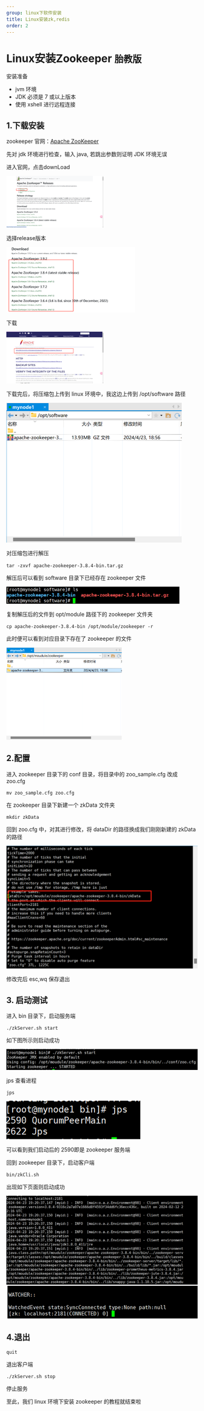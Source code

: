 ```yaml
---
group: linux下软件安装
title: Linux安装zk,redis
order: 2
---
```


# Linux安装**Zookeeper** `胎教版`

安装准备

- jvm 环境
- JDK 必须是 7 或以上版本
- 使用 xshell 进行远程连接

## 1.下载安装

zookeeper 官网：[Apache ZooKeeper](https://zookeeper.apache.org/)

先对 jdk 环境进行检查，输入 java, 若跳出参数则证明 JDK 环境无误

进入官网，点击downLoad 

<img src="../../public/images/image-20240423185345402.png" alt="image-20240423185345402" style="zoom: 25%;" />

选择release版本

<img src="../../public/images/image-20240423185428427.png" alt="image-20240423185428427" style="zoom:33%;" />

下载

<img src="../../public/images/image-20240423185507099.png" alt="image-20240423185507099" style="zoom: 25%;" />

 下载完后，将压缩包上传到 linux 环境中，我这边上传到 /opt/software 路径

<img src="../../public/images/image-20240423190303918.png" alt="image-20240423190303918" style="zoom: 50%;" />

 对压缩包进行解压

`tar -zxvf apache-zookeeper-3.8.4-bin.tar.gz`

解压后可以看到 software 目录下已经存在 zookeeper 文件

<img src="../../public/images/image-20240423190558887.png" alt="image-20240423190558887" style="zoom:50%;" />

复制解压后的文件到 opt/module 路径下的 zookeeper 文件夹

```shell
cp apache-zookeeper-3.8.4-bin /opt/module/zookeeper -r
```

此时便可以看到对应目录下存在了 zookeeper 的文件

<img src="../../public/images/image-20240423190920108.png" alt="image-20240423190920108" style="zoom:33%;" />

## 2.配置

进入 zookeeper 目录下的 conf 目录，将目录中的 zoo_sample.cfg 改成 zoo.cfg

```shell
mv zoo_sample.cfg zoo.cfg
```

 在 zookeeper 目录下新建一个 zkData 文件夹

```shell
mkdir zkData
```

回到 zoo.cfg 中，对其进行修改，将 dataDir 的路径换成我们刚刚新建的 zkData 的路径

<img src="../../public/images/image-20240423191711658.png" alt="image-20240423191711658" style="zoom: 50%;" />

修改完后 esc,wq 保存退出 



## **3. 启动测试** 

进入 bin 目录下，启动服务端

```shell
./zkServer.sh start
```

如下图所示则启动成功 

<img src="../../public/images/image-20240423191919342.png" alt="image-20240423191919342" style="zoom:50%;" />

 jps 查看进程

```undefined
jps
```

![image-20240423191954334](../../public/images/image-20240423191954334.png)

可以看到我们启动后的 2590即是 zookeeper 服务端 

回到 zookeeper 目录下，启动客户端

```shell
bin/zkCli.sh
```

出现如下页面则启动成功 

<img src="../../public/images/image-20240423192109804.png" alt="image-20240423192109804" style="zoom:50%;" />

<img src="../../public/images/image-20240423192123394.png" alt="image-20240423192123394" style="zoom:67%;" />

## 4.退出

```
quit
```

退出客户端

```shell
./zkServer.sh stop
```

停止服务

至此，我们 linux 环境下安装 zookeeper 的教程就结束啦

